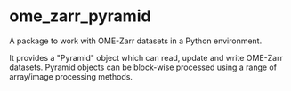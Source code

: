 # ome_zarr_pyramid

A package to work with OME-Zarr datasets in a Python environment.

It provides a "Pyramid" object which can read, update and write 
OME-Zarr datasets. Pyramid objects can be block-wise processed
using a range of array/image processing methods.




